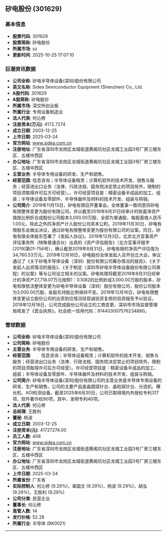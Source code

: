 ## 矽电股份 (301629)

### 基本信息

- **股票代码**: 301629
- **股票简称**: 矽电股份
- **所属市场**: sz
- **更新时间**: 2025-10-25 17:07:10

### 巨潮资讯数据

- **公司全称**: 矽电半导体设备(深圳)股份有限公司
- **英文名称**: Sidea Semiconductor Equipment (Shenzhen) Co., Ltd.
- **A股代码**: 301629
- **A股简称**: 矽电股份
- **所属市场**: 深交所创业板
- **所属行业**: 专用设备制造业
- **法人代表**: 何沁修
- **注册资本(万元)**: 4172.7274
- **成立日期**: 2003-12-25
- **上市日期**: 2025-03-24
- **官方网站**: www.sidea.com.cn
- **注册地址**: 广东省深圳市龙岗区龙城街道黄阁坑社区龙城工业园3号厂房三楼东区、五楼中西区
- **办公地址**: 广东省深圳市龙岗区龙城街道黄阁坑社区龙城工业园3号厂房三楼东区、五楼中西区
- **主营业务**: 半导体专用设备的研发、生产和销售。
- **经营范围**: 信息咨询；半导体设备租赁；计算机软件的技术开发、销售与服务；经营进出口业务（法律、行政法规、国务院决定禁止的项目除外，限制的项目须取得许可后方可经营）。，许可经营项目是：精密设备半成品的加工、组装；半导体设备及零部件、半导体器件及材料的技术开发、组装与购销。
- **公司简介**: 2019年11月13日，矽电有限召开董事会。全体董事一致同意将矽电有限整体变更为股份有限公司，并以截至2019年8月31日经审计的账面净资产值按比例折合成股份公司股本3,000.00万股，全部为普通股，每股面值人民币1.00元，除此之外的净资产计入股份公司资本公积。2019年11月30日，矽电有限股东会做出决议，通过矽电有限整体变更为股份有限公司的议案。同日，矽电有限全体股东签署了《发起人协议》。2019年12月3日，北京北方亚事资产评估事务所（特殊普通合伙）出具的《资产评估报告》（北方亚事评报字[2019]第01-756号），确认截至2019年8月31日，矽电有限的净资产评估值为34,760.53万元。2019年12月16日，矽电股份全体发起人召开创立大会，审议通过了《关于矽电半导体设备（深圳）股份有限公司筹办情况的报告》、《关于发起人出资情况的报告》、《关于制定〈深圳市矽电半导体设备股份有限公司章程〉的议案》等与公司设立相关的议案。矽电有限将截至2019年8月31日经审计的净资产27,718.07万元按照1：0.1082的比例折成3,000.00万股的股本，矽电有限依法整体变更为矽电半导体设备（深圳）股份有限公司，股份公司股本为3,000.00万股，各股东持股比例保持不变。2019年12月16日，矽电有限整体变更设立股份公司的出资到位情况经容诚验资复核的验资报告予以验证。2019年12月18日，公司完成股份公司设立的工商变更，深圳市市场监督管理局核发了《营业执照》。社会统一信用代码：914403007576234880。

### 雪球数据

- **公司全称**: 矽电半导体设备(深圳)股份有限公司
- **公司简称**: 矽电股份
- **主营业务**: 半导体专用设备的研发、生产和销售。
- **经营范围**: 　　信息咨询；半导体设备租赁；计算机软件的技术开发、销售与服务；经营进出口业务（法律、行政法规、国务院决定禁止的项目除外，限制的项目须取得许可后方可经营）。许可经营项目是：精密设备半成品的加工、组装；半导体设备及零部件、半导体器件及材料的技术开发、组装与购销。
- **公司简介**: 矽电半导体设备(深圳)股份有限公司的主营业务是半导体专用设备的研发、生产和销售。公司的主要产品是晶圆探针台、晶粒探针台、分选机、曝光机、AOI检测设备。截至2025年6月30日，公司已取得境内外授权专利317项、软件著作权90项，其中，发明专利40项。
- **法人代表**: 何沁修
- **总经理**: 王胜利
- **董秘**: 杨波
- **成立日期**: 2003-12-25
- **注册资本(元)**: 41727274.00
- **员工人数**: 408
- **官方网站**: www.sidea.com.cn
- **注册地址**: 广东省深圳市龙岗区龙城街道黄阁坑社区龙城工业园3号厂房三楼东区、五楼中西区
- **办公地址**: 广东省深圳市龙岗区龙城街道黄阁坑社区龙城工业园3号厂房三楼东区、五楼中西区
- **上市日期**: 2025-03-24
- **所属省份**: 广东省
- **实际控制人**: 何沁修 (9.29%)，辜国文 (9.29%)，杨波 (9.29%)，胡泓 (9.29%)，王胜利 (9.29%)
- **公司分类**: 民营企业
- **董事长**: 何沁修
- **高管人数**: 14
- **发行价格**: 52.28
- **所属行业**: 半导体 (BK0021)

---